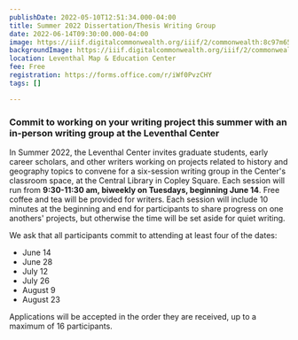 ```yaml
---
publishDate: 2022-05-10T12:51:34.000-04:00
title: Summer 2022 Dissertation/Thesis Writing Group
date: 2022-06-14T09:30:00.000-04:00
image: https://iiif.digitalcommonwealth.org/iiif/2/commonwealth:8c97m655v/130,515,4613,2289/,1200/0/default.jpg
backgroundImage: https://iiif.digitalcommonwealth.org/iiif/2/commonwealth:8c97m655v/130,515,4613,2289/,1200/0/default.jpg
location: Leventhal Map & Education Center
fee: Free
registration: https://forms.office.com/r/iWf0PvzCHY
tags: []

---
```

### Commit to working on your writing project this summer with an in-person writing group at the Leventhal Center

In Summer 2022, the Leventhal Center invites graduate students, early career scholars, and other writers working on projects related to history and geography topics to convene for a six-session writing group in the Center's classroom space, at the Central Library in Copley Square. Each session will run from **9:30-11:30 am, biweekly on Tuesdays, beginning June 14**. Free coffee and tea will be provided for writers. Each session will include 10 minutes at the beginning and end for participants to share progress on one anothers' projects, but otherwise the time will be set aside for quiet writing.

We ask that all participants commit to attending at least four of the dates:

* June 14
* June 28
* July 12
* July 26
* August 9
* August 23

Applications will be accepted in the order they are received, up to a maximum of 16 participants.